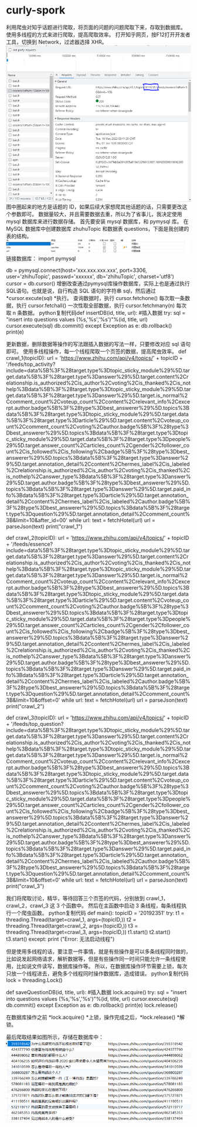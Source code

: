 # curly-spork
利用爬虫对知乎话题进行爬取，将页面的问题的问题爬取下来，存取到数据库。
使用多线程的方式来进行爬取，提高爬取效率。
打开知乎网页，按F12打开开发者工具，切换到 Network，过滤器选择 XHR。
![image](https://github.com/adasdasdasdasddasd/curly-spork/blob/main/%E6%8D%95%E8%8E%B7.PNG)
图中圈起来的地方是话题的 ID，如果后续大家想爬其他话题的话，只需要更改这个参数即可。
数据量较大，并且需要数据去重，所以为了省事儿，我决定使用 mysql 数据库来进行数据存储。
首先要安装 mysql 数据库，和 pymysql 库。
在 MySQL 数据库中创建数据库 zhuhuTopic 和数据表 questions，下面是我创建的表的结构。
![image](https://github.com/adasdasdasdasddasd/curly-spork/blob/main/3.PNG)
链接数据库：
import pymysql

db = pymysql.connect(host='xxx.xxx.xxx.xxx', port=3306, user='zhihuTopic', passwd='xxxxxx', db='zhihuTopic', charset='utf8')
cursor = db.cursor()
增删改查通过pymysql库操作数据库，实际上也是通过执行SQL语句。也就是说，自行构造 SQL 语句的字符串 sql，然后通过 *cursor.excute(sql) *执行。
查询数据时，执行 cursor.fetchone() 每次取一条数据，执行 cursor.fetchall() 一次性取全部数据，执行 cursor.fetchmany(n) 每次取 n 条数据。
python复制代码def insertDB(id, title, url):
    #插入数据
    try:
        sql = "insert into questions values (%s,'%s','%s')"%(id, title, url)
        cursor.execute(sql)
        db.commit()
    except Exception as e:
        db.rollback()
        print(e)

 更新数据，删除数据等操作的写法跟插入数据的写法一样，只要修改对应 sql 语句即可。
使用多线程操作，每一个线程爬取一个页签的数据，提高爬虫效率。
def crawl_1(topicID):
    url = 'https://www.zhihu.com/api/v4/topics/' + topicID + '/feeds/top_activity?include=data%5B%3F%28target.type%3Dtopic_sticky_module%29%5D.target.data%5B%3F%28target.type%3Danswer%29%5D.target.content%2Crelationship.is_authorized%2Cis_author%2Cvoting%2Cis_thanked%2Cis_nothelp%3Bdata%5B%3F%28target.type%3Dtopic_sticky_module%29%5D.target.data%5B%3F%28target.type%3Danswer%29%5D.target.is_normal%2Ccomment_count%2Cvoteup_count%2Ccontent%2Crelevant_info%2Cexcerpt.author.badge%5B%3F%28type%3Dbest_answerer%29%5D.topics%3Bdata%5B%3F%28target.type%3Dtopic_sticky_module%29%5D.target.data%5B%3F%28target.type%3Darticle%29%5D.target.content%2Cvoteup_count%2Ccomment_count%2Cvoting%2Cauthor.badge%5B%3F%28type%3Dbest_answerer%29%5D.topics%3Bdata%5B%3F%28target.type%3Dtopic_sticky_module%29%5D.target.data%5B%3F%28target.type%3Dpeople%29%5D.target.answer_count%2Carticles_count%2Cgender%2Cfollower_count%2Cis_followed%2Cis_following%2Cbadge%5B%3F%28type%3Dbest_answerer%29%5D.topics%3Bdata%5B%3F%28target.type%3Danswer%29%5D.target.annotation_detail%2Ccontent%2Chermes_label%2Cis_labeled%2Crelationship.is_authorized%2Cis_author%2Cvoting%2Cis_thanked%2Cis_nothelp%2Canswer_type%3Bdata%5B%3F%28target.type%3Danswer%29%5D.target.author.badge%5B%3F%28type%3Dbest_answerer%29%5D.topics%3Bdata%5B%3F%28target.type%3Danswer%29%5D.target.paid_info%3Bdata%5B%3F%28target.type%3Darticle%29%5D.target.annotation_detail%2Ccontent%2Chermes_label%2Cis_labeled%2Cauthor.badge%5B%3F%28type%3Dbest_answerer%29%5D.topics%3Bdata%5B%3F%28target.type%3Dquestion%29%5D.target.annotation_detail%2Ccomment_count%3B&limit=10&after_id=00'
    while url:
        text = fetchHotel(url)
        url = parseJson(text)
        print("crawl_1")

def crawl_2(topicID):
    url = 'https://www.zhihu.com/api/v4/topics/' + topicID + '/feeds/essence?include=data%5B%3F%28target.type%3Dtopic_sticky_module%29%5D.target.data%5B%3F%28target.type%3Danswer%29%5D.target.content%2Crelationship.is_authorized%2Cis_author%2Cvoting%2Cis_thanked%2Cis_nothelp%3Bdata%5B%3F%28target.type%3Dtopic_sticky_module%29%5D.target.data%5B%3F%28target.type%3Danswer%29%5D.target.is_normal%2Ccomment_count%2Cvoteup_count%2Ccontent%2Crelevant_info%2Cexcerpt.author.badge%5B%3F%28type%3Dbest_answerer%29%5D.topics%3Bdata%5B%3F%28target.type%3Dtopic_sticky_module%29%5D.target.data%5B%3F%28target.type%3Darticle%29%5D.target.content%2Cvoteup_count%2Ccomment_count%2Cvoting%2Cauthor.badge%5B%3F%28type%3Dbest_answerer%29%5D.topics%3Bdata%5B%3F%28target.type%3Dtopic_sticky_module%29%5D.target.data%5B%3F%28target.type%3Dpeople%29%5D.target.answer_count%2Carticles_count%2Cgender%2Cfollower_count%2Cis_followed%2Cis_following%2Cbadge%5B%3F%28type%3Dbest_answerer%29%5D.topics%3Bdata%5B%3F%28target.type%3Danswer%29%5D.target.annotation_detail%2Ccontent%2Chermes_label%2Cis_labeled%2Crelationship.is_authorized%2Cis_author%2Cvoting%2Cis_thanked%2Cis_nothelp%2Canswer_type%3Bdata%5B%3F%28target.type%3Danswer%29%5D.target.author.badge%5B%3F%28type%3Dbest_answerer%29%5D.topics%3Bdata%5B%3F%28target.type%3Danswer%29%5D.target.paid_info%3Bdata%5B%3F%28target.type%3Darticle%29%5D.target.annotation_detail%2Ccontent%2Chermes_label%2Cis_labeled%2Cauthor.badge%5B%3F%28type%3Dbest_answerer%29%5D.topics%3Bdata%5B%3F%28target.type%3Dquestion%29%5D.target.annotation_detail%2Ccomment_count%3B&limit=10&offset=0'
    while url:
        text = fetchHotel(url)
        url = parseJson(text)
        print("crawl_2")

def crawl_3(topicID):
    url = 'https://www.zhihu.com/api/v4/topics/' + topicID + '/feeds/top_question?include=data%5B%3F%28target.type%3Dtopic_sticky_module%29%5D.target.data%5B%3F%28target.type%3Danswer%29%5D.target.content%2Crelationship.is_authorized%2Cis_author%2Cvoting%2Cis_thanked%2Cis_nothelp%3Bdata%5B%3F%28target.type%3Dtopic_sticky_module%29%5D.target.data%5B%3F%28target.type%3Danswer%29%5D.target.is_normal%2Ccomment_count%2Cvoteup_count%2Ccontent%2Crelevant_info%2Cexcerpt.author.badge%5B%3F%28type%3Dbest_answerer%29%5D.topics%3Bdata%5B%3F%28target.type%3Dtopic_sticky_module%29%5D.target.data%5B%3F%28target.type%3Darticle%29%5D.target.content%2Cvoteup_count%2Ccomment_count%2Cvoting%2Cauthor.badge%5B%3F%28type%3Dbest_answerer%29%5D.topics%3Bdata%5B%3F%28target.type%3Dtopic_sticky_module%29%5D.target.data%5B%3F%28target.type%3Dpeople%29%5D.target.answer_count%2Carticles_count%2Cgender%2Cfollower_count%2Cis_followed%2Cis_following%2Cbadge%5B%3F%28type%3Dbest_answerer%29%5D.topics%3Bdata%5B%3F%28target.type%3Danswer%29%5D.target.annotation_detail%2Ccontent%2Chermes_label%2Cis_labeled%2Crelationship.is_authorized%2Cis_author%2Cvoting%2Cis_thanked%2Cis_nothelp%2Canswer_type%3Bdata%5B%3F%28target.type%3Danswer%29%5D.target.author.badge%5B%3F%28type%3Dbest_answerer%29%5D.topics%3Bdata%5B%3F%28target.type%3Danswer%29%5D.target.paid_info%3Bdata%5B%3F%28target.type%3Darticle%29%5D.target.annotation_detail%2Ccontent%2Chermes_label%2Cis_labeled%2Cauthor.badge%5B%3F%28type%3Dbest_answerer%29%5D.topics%3Bdata%5B%3F%28target.type%3Dquestion%29%5D.target.annotation_detail%2Ccomment_count%3B&limit=10&offset=0'
    while url:
        text = fetchHotel(url)
        url = parseJson(text)
        print("crawl_3")
        
我们将爬取讨论，精华，等待回答三个页签的代码，分别放到 crawl_1，crawl_2，crawl_3 这 3 个函数中。
然后在主函数中启动 3 条线程，每条线程执行一个爬虫函数。
python复制代码
def main():
    topicID = '20192351'
    try:
        t1 = threading.Thread(target=crawl_1, args=(topicID,))
        t2 = threading.Thread(target=crawl_2, args=(topicID,))
        t3 = threading.Thread(target=crawl_3, args=(topicID,))
        t1.start()
        t2.start()
        t3.start()
    except:
       print ("Error: 无法启动线程")

但是使用多线程的话，要注意一件事情，就是有些操作是可以多条线程同时做的，比如说发起网络请求，解析数据等，但是有些操作同一时间只能允许一条线程使用，比如说文件读写，数据库操作等。
所以，在数据库操作环节需要上锁，每次只放一个线程进去，避免多个线程同时操作数据库，造成错误。
python复制代码lock = threading.Lock()

def saveQuestionDB(id, title, url):
    #插入数据
    lock.acquire()
    try:
        sql = "insert into questions values (%s,'%s','%s')"%(id, title, url)
        cursor.execute(sql)
        db.commit()
    except Exception as e:
        db.rollback()
        print(e)
    lock.release()

在数据库操作之前 *lock.acquire() *上锁，操作完成之后，*lock.release() *解锁。

最后爬取结果如图所示，存储在数据库中：
![image](https://github.com/adasdasdasdasddasd/curly-spork/blob/main/2.PNG)
